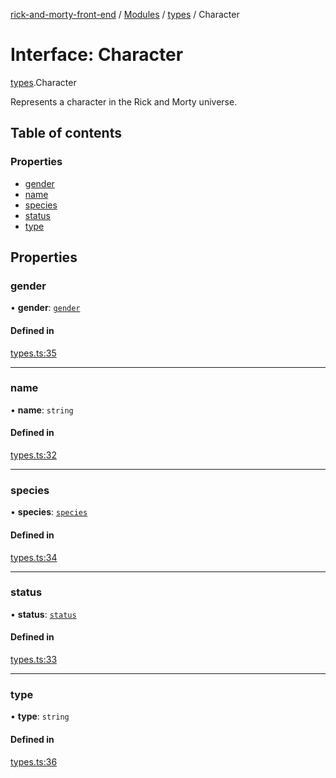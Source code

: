 [rick-and-morty-front-end](../README.md) / [Modules](../modules.md) / [types](../modules/types.md) / Character

# Interface: Character

[types](../modules/types.md).Character

Represents a character in the Rick and Morty universe.

## Table of contents

### Properties

- [gender](types.Character.md#gender)
- [name](types.Character.md#name)
- [species](types.Character.md#species)
- [status](types.Character.md#status)
- [type](types.Character.md#type)

## Properties

### gender

• **gender**: [`gender`](../modules/types.md#gender)

#### Defined in

[types.ts:35](https://github.com/nahuelRosas/rick-and-morty-frontend/blob/1a6f819/src/types.ts#L35)

___

### name

• **name**: `string`

#### Defined in

[types.ts:32](https://github.com/nahuelRosas/rick-and-morty-frontend/blob/1a6f819/src/types.ts#L32)

___

### species

• **species**: [`species`](../modules/types.md#species)

#### Defined in

[types.ts:34](https://github.com/nahuelRosas/rick-and-morty-frontend/blob/1a6f819/src/types.ts#L34)

___

### status

• **status**: [`status`](../modules/types.md#status)

#### Defined in

[types.ts:33](https://github.com/nahuelRosas/rick-and-morty-frontend/blob/1a6f819/src/types.ts#L33)

___

### type

• **type**: `string`

#### Defined in

[types.ts:36](https://github.com/nahuelRosas/rick-and-morty-frontend/blob/1a6f819/src/types.ts#L36)
